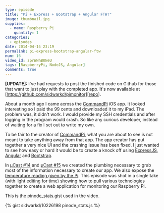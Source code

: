 ```yaml
---
type: episode
title: "Pi + Express + Bootstrap + Angular FTW!"
image: thumbnail.jpg
supplies:
  - name: Raspberry Pi
    quantity: 1
categories:
  - episodes
date: 2014-04-14 23:19
permalink: pi-express-bootstrap-angular-ftw
num: 16
video_id: zprWNhB0NeU
tags: [RaspberryPi, NodeJS, Angular]
comments: true
---
```


**[UPDATE]:** I've had requests to post the finished code on Github for those that want to just play with the completed app. It's now available at [https://github.com/sidwarkd/pimonitor][repo].

About a month ago I came across the [CommandPi][CommandPi] iOS app. It looked interesting so I paid the 99 cents and downloaded it to my iPad. The problem was, it didn't work. I would provide my SSH credentials and after logging in the program would crash. So like any curious developer, instead of waiting for a fix I set out to write my own.

To be fair to the creator of [CommandPi][app], what you are about to see is not meant to take anything away from that app. The app creator has put together a very nice UI and the crashing issue has been fixed. I just wanted to see how easy or hard it would be to create a knock off using [ExpressJS][express], [Angular][angular] and [Bootstrap][bootstrap].

In [µCast #14][14] and [µCast #15][15] we created the plumbing necessary to grab most of the information necessary to create our app. We also expose the [temperature reading given by the Pi][temperature]. This episode was shot in a single take (with light editing for time) showing how to pull various technologies together to create a web application for monitoring our Raspberry Pi.

This is the pinode_stats.gist used in the video.

{% gist sidwarkd/10226198 pinode_stats.js %} 

[repo]:https://github.com/sidwarkd/pimonitor
[CommandPi]:http://lifehacker.com/command-pi-monitors-your-raspberry-pi-from-your-phone-1561340630
[app]:https://itunes.apple.com/us/app/command-pi/id830462681?mt=8
[express]:http://expressjs.com/
[angular]:http://angularjs.org/
[bootstrap]:http://getbootstrap.com/
[14]:/episodes/2014/03/15/memory-usage-on-the-raspberry-pi/
[15]:/episodes/2014/03/20/cpu-usage-on-the-raspberry-pi/
[temperature]:/tips/2013/10/25/query-temperature-on-raspberry-pi/